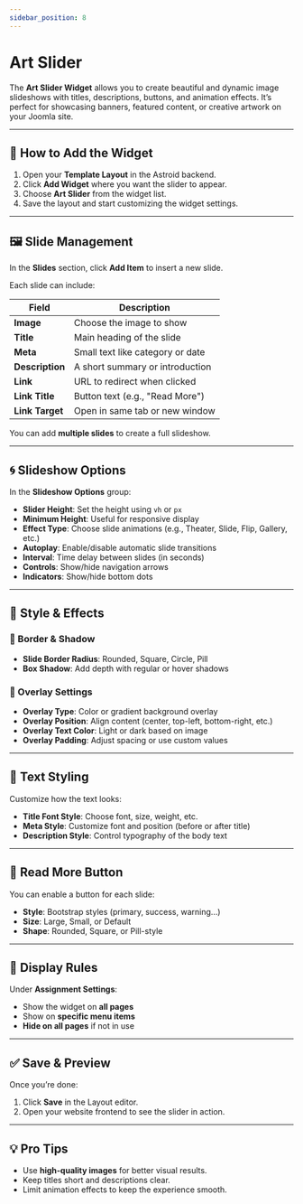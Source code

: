 ```yaml
---
sidebar_position: 8
---
```


# Art Slider

The **Art Slider Widget** allows you to create beautiful and dynamic image slideshows with titles, descriptions, buttons, and animation effects. It’s perfect for showcasing banners, featured content, or creative artwork on your Joomla site.

---

## 🚀 How to Add the Widget

1. Open your **Template Layout** in the Astroid backend.
2. Click **Add Widget** where you want the slider to appear.
3. Choose **Art Slider** from the widget list.
4. Save the layout and start customizing the widget settings.

---

## 🖼 Slide Management

In the **Slides** section, click **Add Item** to insert a new slide.

Each slide can include:

| Field         | Description                           |
|--------------|---------------------------------------|
| **Image**     | Choose the image to show              |
| **Title**     | Main heading of the slide             |
| **Meta**      | Small text like category or date      |
| **Description** | A short summary or introduction     |
| **Link**      | URL to redirect when clicked          |
| **Link Title**| Button text (e.g., "Read More")       |
| **Link Target**| Open in same tab or new window       |

You can add **multiple slides** to create a full slideshow.

---

## 🌀 Slideshow Options

In the **Slideshow Options** group:

- **Slider Height**: Set the height using `vh` or `px`
- **Minimum Height**: Useful for responsive display
- **Effect Type**: Choose slide animations (e.g., Theater, Slide, Flip, Gallery, etc.)
- **Autoplay**: Enable/disable automatic slide transitions
- **Interval**: Time delay between slides (in seconds)
- **Controls**: Show/hide navigation arrows
- **Indicators**: Show/hide bottom dots

---

## 🧩 Style & Effects

### 🔘 Border & Shadow

- **Slide Border Radius**: Rounded, Square, Circle, Pill
- **Box Shadow**: Add depth with regular or hover shadows

### 🎨 Overlay Settings

- **Overlay Type**: Color or gradient background overlay
- **Overlay Position**: Align content (center, top-left, bottom-right, etc.)
- **Overlay Text Color**: Light or dark based on image
- **Overlay Padding**: Adjust spacing or use custom values

---

## 📝 Text Styling

Customize how the text looks:

- **Title Font Style**: Choose font, size, weight, etc.
- **Meta Style**: Customize font and position (before or after title)
- **Description Style**: Control typography of the body text

---

## 🔗 Read More Button

You can enable a button for each slide:

- **Style**: Bootstrap styles (primary, success, warning…)
- **Size**: Large, Small, or Default
- **Shape**: Rounded, Square, or Pill-style

---

## 📍 Display Rules

Under **Assignment Settings**:

- Show the widget on **all pages**
- Show on **specific menu items**
- **Hide on all pages** if not in use

---

## ✅ Save & Preview

Once you’re done:

1. Click **Save** in the Layout editor.
2. Open your website frontend to see the slider in action.

---

## 💡 Pro Tips

- Use **high-quality images** for better visual results.
- Keep titles short and descriptions clear.
- Limit animation effects to keep the experience smooth.